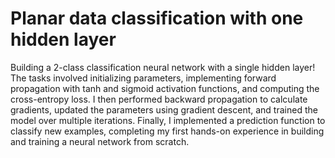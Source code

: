 # Planar data classification with one hidden layer
Building a 2-class classification neural network with a single hidden layer! The tasks involved initializing parameters, implementing forward propagation with tanh and sigmoid activation functions, and computing the cross-entropy loss. I then performed backward propagation to calculate gradients, updated the parameters using gradient descent, and trained the model over multiple iterations. Finally, I implemented a prediction function to classify new examples, completing my first hands-on experience in building and training a neural network from scratch.
